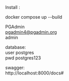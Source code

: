Install :  
  
docker compose up --build  
  
PGAdmin  
pgadmin4@pgadmin.org  
admin  
  
database:  
user  postgres  
pwd  postgres123  
  
swagger:  
http://localhost:8000/docs#